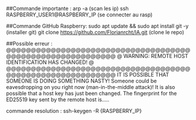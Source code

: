 ##Commande importante :
arp -a (scan les ip)
ssh RASPBERRY_USER1@RASPBERRY_IP (se connecter au rasp)


##Commande GitHub Raspberry:
sudo apt update && sudo apt install git -y (installer git)
git clone https://github.com/Florianrcht/IA.git (clone le repo)

##Possible erreur : 
@@@@@@@@@@@@@@@@@@@@@@@@@@@@@@@@@@@@@@@@@@@@@@@@@@@@@@@@@@@
@    WARNING: REMOTE HOST IDENTIFICATION HAS CHANGED!     @
@@@@@@@@@@@@@@@@@@@@@@@@@@@@@@@@@@@@@@@@@@@@@@@@@@@@@@@@@@@
IT IS POSSIBLE THAT SOMEONE IS DOING SOMETHING NASTY!
Someone could be eavesdropping on you right now (man-in-the-middle attack)!
It is also possible that a host key has just been changed.
The fingerprint for the ED25519 key sent by the remote host is.....

commande resolution : ssh-keygen -R {RASPBERRY_IP}
